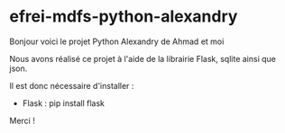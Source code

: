 # efrei-mdfs-python-alexandry

Bonjour voici le projet Python Alexandry de Ahmad et moi

Nous avons réalisé ce projet à l'aide de la librairie Flask, sqlite ainsi que json.

Il est donc nécessaire d'installer :
  - Flask : pip install flask
  
  
 Merci ! 
  
